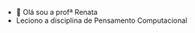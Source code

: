 - 👋 Olá sou a profª Renata
- Leciono a disciplina de Pensamento Computacional


<!---
profeRenata/profeRenata is a ✨ special ✨ repository because its `README.md` (this file) appears on your GitHub profile.
You can click the Preview link to take a look at your changes.
--->
